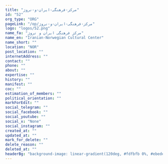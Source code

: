```yaml
---
title: "مرکز-فرهنگی-ایران-و-نروژ"
id: "52"
org_type: "ORG"
pageLink: "/op/مرکز-فرهنگی-ایران-و-نروژ"
logo: "logos/52.png"
name_fa: "مرکز فرهنگی ایران و نروژ"
name_en: "Iranian-Norwegian Cultural Center"
name_short: ""
location: "NOR"
post_location: ""
internetAddress: ""
contact: ""
phone: ""
about: ""
expertise: ""
history: ""
manifest: ""
coc: ""
estimation_of_members: ""
political_orientation: ""
markForEdit: ""
social_telegram: ""
social_facebook: ""
social_youtube: ""
social_x: "None"
social_instagram: ""
created_at: ""
updated_at: ""
mark_for_delete: ""
delete_reason: ""
deleted_at: ""
headerBg: "background-image: linear-gradient(120deg, #fdfbfb 0%, #ebedee 100%);"
---
```


